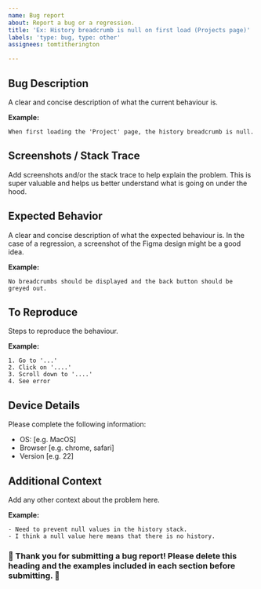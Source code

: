 ```yaml
---
name: Bug report
about: Report a bug or a regression.
title: 'Ex: History breadcrumb is null on first load (Projects page)'
labels: 'type: bug, type: other'
assignees: tomtitherington

---
```


## Bug Description

A clear and concise description of what the current behaviour is.

**Example:** 
```
When first loading the 'Project' page, the history breadcrumb is null. 
```

## Screenshots / Stack Trace
Add screenshots and/or the stack trace to help explain the problem. This is super valuable and helps us better understand what is going on under the hood.

## Expected Behavior

A clear and concise description of what the expected behaviour is. In the case of a regression, a screenshot of the Figma design might be a good idea.

**Example:** 
```
No breadcrumbs should be displayed and the back button should be greyed out.
```

## To Reproduce

Steps to reproduce the behaviour.

**Example:**
```
1. Go to '...'
2. Click on '....'
3. Scroll down to '....'
4. See error
```

## Device Details
Please complete the following information:
 - OS: [e.g. MacOS]
 - Browser [e.g. chrome, safari]
 - Version [e.g. 22]

## Additional Context
Add any other context about the problem here. 

**Example:**
```
- Need to prevent null values in the history stack.
- I think a null value here means that there is no history.
```

### 🙏 Thank you for submitting a bug report! Please delete this heading and the examples included in each section before submitting. 💫
